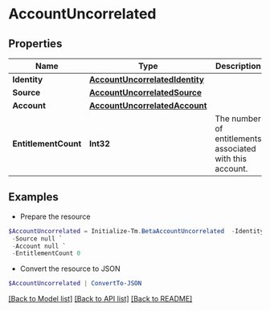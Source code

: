 # AccountUncorrelated
## Properties

Name | Type | Description | Notes
------------ | ------------- | ------------- | -------------
**Identity** | [**AccountUncorrelatedIdentity**](AccountUncorrelatedIdentity.md) |  | 
**Source** | [**AccountUncorrelatedSource**](AccountUncorrelatedSource.md) |  | 
**Account** | [**AccountUncorrelatedAccount**](AccountUncorrelatedAccount.md) |  | 
**EntitlementCount** | **Int32** | The number of entitlements associated with this account. | [optional] 

## Examples

- Prepare the resource
```powershell
$AccountUncorrelated = Initialize-Tm.BetaAccountUncorrelated  -Identity null `
 -Source null `
 -Account null `
 -EntitlementCount 0
```

- Convert the resource to JSON
```powershell
$AccountUncorrelated | ConvertTo-JSON
```

[[Back to Model list]](../README.md#documentation-for-models) [[Back to API list]](../README.md#documentation-for-api-endpoints) [[Back to README]](../README.md)


